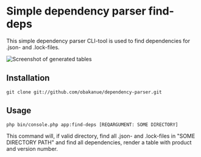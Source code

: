 # Simple dependency parser find-deps
This simple dependency parser CLI-tool is used to find dependencies for .json- and .lock-files.

![Screenshot of generated tables](https://i.imgur.com/UQTrY0s.png=50x50)

## Installation
```
git clone git://github.com/obakanue/dependency-parser.git
```

## Usage
```
php bin/console.php app:find-deps [REQARGUMENT: SOME DIRECTORY]
```
This command will, if valid directory, find all .json- and .lock-files in "SOME DIRECTORY PATH" and find all dependencies, render a table with product and version number.
